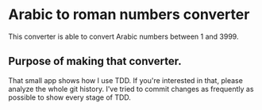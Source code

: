 # Arabic to roman numbers converter

This converter is able to convert Arabic numbers between 1 and 3999.

## Purpose of making that converter.

That small app shows how I use TDD. If you're interested in that, please analyze the whole git history. I've tried to commit changes as frequently as possible to show every stage of TDD.
